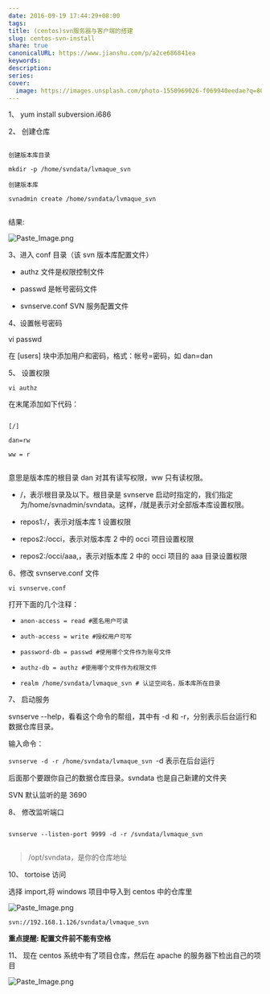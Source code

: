 ```yaml
---  
date: 2016-09-19 17:44:29+08:00  
tags:   
title: (centos)svn服务器与客户端的搭建  
slug: centos-svn-install  
share: true  
canonicalURL: https://www.jianshu.com/p/a2ce686841ea  
keywords:   
description:   
series:   
cover:  
  image: https://images.unsplash.com/photo-1550969026-f069940eedae?q=80&w=720&auto=format&fit=crop&ixlib=rb-4.0.3&ixid=M3wxMjA3fDB8MHxwaG90by1wYWdlfHx8fGVufDB8fHx8fA%3D%3D  
---  
```


  
1、 yum install subversion.i686
  
2、 创建仓库
  
```
  
创建版本库目录
  
mkdir -p /home/svndata/lvmaque_svn
  
创建版本库
  
svnadmin create /home/svndata/lvmaque_svn
  
```
  
结果:
  
![Paste_Image.png](/images/20231208091246.webp)
  

  
3、进入 conf 目录（该 svn 版本库配置文件）
  

  
* authz 文件是权限控制文件
  
* passwd 是帐号密码文件
  
* svnserve.conf SVN 服务配置文件
  

  
4、设置帐号密码
  
vi passwd
  
在 [users] 块中添加用户和密码，格式：帐号=密码，如 dan=dan
  

  
5、 设置权限
  
`vi authz`
  

  
在末尾添加如下代码：
  
```
  
[/]
  
dan=rw
  
ww = r
  
```
  
意思是版本库的根目录 dan 对其有读写权限，ww 只有读权限。
  

  
- /，表示根目录及以下。根目录是 svnserve 启动时指定的，我们指定为/home/svnadmin/svndata。这样，/就是表示对全部版本库设置权限。  
  
- repos1:/，表示对版本库 1 设置权限  
  
- repos2:/occi，表示对版本库 2 中的 occi 项目设置权限  
  
- repos2:/occi/aaa,，表示对版本库 2 中的 occi 项目的 aaa 目录设置权限  
  

  
6、修改 svnserve.conf 文件
  

  
`vi svnserve.conf`
  

  
打开下面的几个注释：
  
- `anon-access = read #匿名用户可读`
  
- `auth-access = write #授权用户可写`
  
- `password-db = passwd #使用哪个文件作为账号文件`
  
- `authz-db = authz #使用哪个文件作为权限文件`
  
- `realm /home/svndata/lvmaque_svn # 认证空间名，版本库所在目录`
  

  
7、 启动服务
  

  
svnserve --help，看看这个命令的帮组，其中有 -d 和 -r，分别表示后台运行和数据仓库目录。
  

  
输入命令：
  
`svnserve -d -r /home/svndata/lvmaque_svn `-d 表示在后台运行
  

  
后面那个要跟你自己的数据仓库目录。svndata 也是自己新建的文件夹
  

  
SVN 默认监听的是 3690
  

  
8、 修改监听端口
  
```
  
svnserve --listen-port 9999 -d -r /svndata/lvmaque_svn
  
```
  
> /opt/svndata，是你的仓库地址
  

  
10、 tortoise 访问
  
选择 import,将 windows 项目中导入到 centos 中的仓库里
  
![Paste_Image.png](/images/20231208091251.webp)
  

  
`svn://192.168.1.126/svndata/lvmaque_svn`
  
**重点提醒: 配置文件前不能有空格**
  

  
11、 现在 centos 系统中有了项目仓库，然后在 apache 的服务器下检出自己的项目
  

  
![Paste_Image.png](/images/20231208091257.webp)